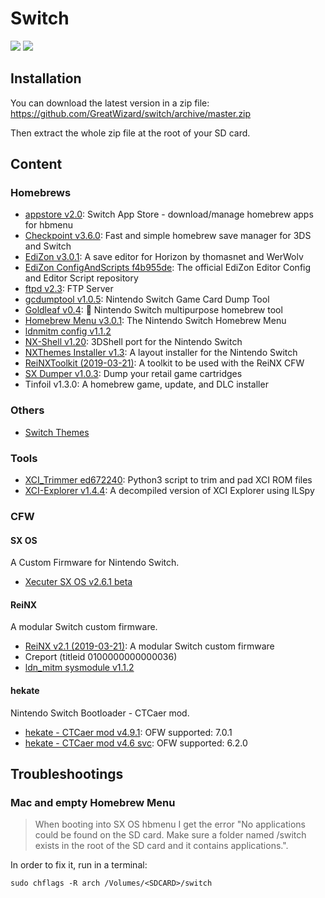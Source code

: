 # Switch

![](https://img.shields.io/badge/switch-sx--os-red.svg)
![](https://img.shields.io/badge/switch-sdfiles-orange.svg)

## Installation

You can download the latest version in a zip file: https://github.com/GreatWizard/switch/archive/master.zip

Then extract the whole zip file at the root of your SD card.

## Content

### Homebrews

- [appstore v2.0](https://github.com/vgmoose/appstorenx): Switch App Store - download/manage homebrew apps for hbmenu
- [Checkpoint v3.6.0](https://github.com/BernardoGiordano/Checkpoint/): Fast and simple homebrew save manager for 3DS and Switch
- [EdiZon v3.0.1](https://github.com/thomasnet-mc/EdiZon): A save editor for Horizon by thomasnet and WerWolv
- [EdiZon ConfigAndScripts f4b955de](https://github.com/WerWolv98/EdiZon_ConfigsAndScripts): The official EdiZon Editor Config and Editor Script repository
- [ftpd v2.3](https://github.com/mtheall/ftpd): FTP Server
- [gcdumptool v1.0.5](https://github.com/DarkMatterCore/gcdumptool): Nintendo Switch Game Card Dump Tool
- [Goldleaf v0.4](https://github.com/XorTroll/Goldleaf): 🍂 Nintendo Switch multipurpose homebrew tool
- [Homebrew Menu v3.0.1](https://github.com/switchbrew/nx-hbmenu): The Nintendo Switch Homebrew Menu
- [ldnmitm config v1.1.2](https://github.com/spacemeowx2/ldn_mitm)
- [NX-Shell v1.20](https://github.com/joel16/NX-Shell): 3DShell port for the Nintendo Switch
- [NXThemes Installer v1.3](https://github.com/exelix11/SwitchThemeInjector): A layout installer for the Nintendo Switch
- [ReiNXToolkit (2019-03-21)](https://github.com/Reisyukaku/ReiNXToolkit): A toolkit to be used with the ReiNX CFW
- [SX Dumper v1.0.3](https://sx.xecuter.com/): Dump your retail game cartridges
- Tinfoil v1.3.0: A homebrew game, update, and DLC installer

### Others

- [Switch Themes](https://suchmememanyskill.github.io/Themes/Switch_Themes/)

### Tools

- [XCI_Trimmer ed672240](https://github.com/AnalogMan151/XCI_Trimmer): Python3 script to trim and pad XCI ROM files
- [XCI-Explorer v1.4.4](https://github.com/StudentBlake/XCI-Explorer): A decompiled version of XCI Explorer using ILSpy

### CFW

#### SX OS

A Custom Firmware for Nintendo Switch.

- [Xecuter SX OS v2.6.1 beta](https://sx.xecuter.com/)

#### ReiNX

A modular Switch custom firmware.

- [ReiNX v2.1 (2019-03-21)](https://reinx.guide/builds): A modular Switch custom firmware
- Creport (titleid 0100000000000036)
- [ldn_mitm sysmodule v1.1.2](https://github.com/spacemeowx2/ldn_mitm)

#### hekate

Nintendo Switch Bootloader - CTCaer mod.

- [hekate - CTCaer mod v4.9.1](https://github.com/CTCaer/hekate/releases/tag/v4.9.1_): OFW supported: 7.0.1
- [hekate - CTCaer mod v4.6 svc](https://github.com/CTCaer/hekate/releases/tag/v4.6svc): OFW supported: 6.2.0

## Troubleshootings

### Mac and empty Homebrew Menu

> When booting into SX OS hbmenu I get the error "No applications could be found on the SD card. Make sure a folder named /switch exists in the root of the SD card and it contains applications.".

In order to fix it, run in a terminal:

```
sudo chflags -R arch /Volumes/<SDCARD>/switch
```
